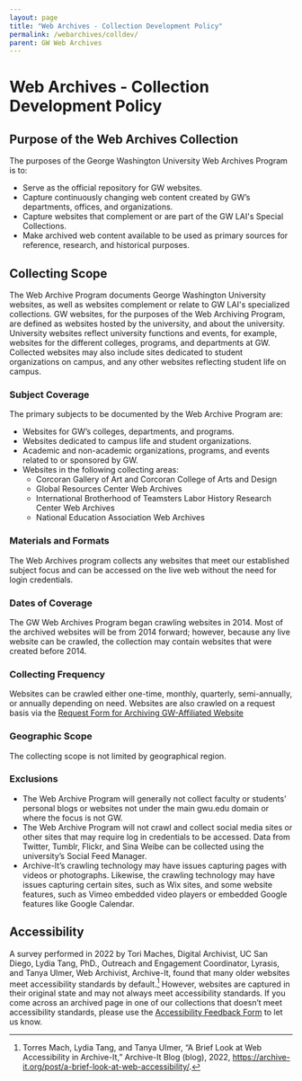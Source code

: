 ```yaml
---
layout: page
title: "Web Archives - Collection Development Policy"
permalink: /webarchives/colldev/
parent: GW Web Archives
---
```

# Web Archives - Collection Development Policy

## Purpose of the Web Archives Collection
The purposes of the George Washington University Web Archives Program is to:
- Serve as the official repository for GW websites. 
- Capture continuously changing web content created by GW’s departments, offices, and organizations. 
- Capture websites that complement or are part of the GW LAI's Special Collections. 
- Make archived web content available to be used as primary sources for reference, research, and historical purposes.


## Collecting Scope

The Web Archive Program documents George Washington University websites, as well as websites complement or relate to GW LAI's specialized collections. GW websites, for the purposes of the Web Archiving Program, are defined as websites hosted by the university, and about the university. University websites reflect university functions and events, for example, websites for the different colleges, programs, and departments at GW. Collected websites may also include sites dedicated to student organizations on campus, and any other websites reflecting student life on campus. 

### Subject Coverage

The primary subjects to be documented by the Web Archive Program are:
- Websites for GW’s colleges, departments, and programs. 
- Websites dedicated to campus life and student organizations.
- Academic and non-academic organizations, programs, and events related to or sponsored by GW. 
- Websites in the following collecting areas: 
  - Corcoran Gallery of Art and Corcoran College of Arts and Design
  - Global Resources Center Web Archives
  - International Brotherhood of Teamsters Labor History Research Center Web Archives
  - National Education Association Web Archives 

### Materials and Formats
The Web Archives program collects any websites that meet our established subject focus and can be accessed on the live web without the need for login credentials.

### Dates of Coverage
The GW Web Archives Program began crawling websites in 2014. Most of the archived websites will be from 2014 forward; however, because any live website can be crawled, the collection may contain websites that were created before 2014.

### Collecting Frequency
Websites can be crawled either one-time, monthly, quarterly, semi-annually, or annually depending on need. Websites are also crawled on a request basis via the [Request Form for Archiving GW-Affiliated Website](https://library.gwu.edu/form/request-form-for-archiving-gw-af)

### Geographic Scope
The collecting scope is not limited by geographical region.

### Exclusions
- The Web Archive Program will generally not collect faculty or students’ personal blogs or websites not under the main gwu.edu domain or where the focus is not GW.  
- The Web Archive Program will not crawl and collect social media sites or other sites that may require log in credentials to be accessed. Data from Twitter, Tumblr, Flickr, and Sina Weibe can be collected using the university’s Social Feed Manager.   
- Archive-It’s crawling technology may have issues capturing pages with videos or photographs. Likewise, the crawling technology may have issues capturing certain sites, such as Wix sites, and some website features, such as Vimeo embedded video players or embedded Google features like Google Calendar.  

## Accessibility
A survey performed in 2022 by Tori Maches, Digital Archivist, UC San Diego, Lydia Tang, PhD., Outreach and Engagement Coordinator, Lyrasis, and Tanya Ulmer, Web Archivist, Archive-It, found that many older websites meet accessibility standards by default.[^1] However, websites are captured in their original state and may not always meet accessibility standards. If you come across an archived page in one of our collections that doesn’t meet accessibility standards, please use the [Accessibility Feedback Form](https://accessibility.gwu.edu/accessibility-feedback-form) to let us know. 

[^1]: Torres Mach, Lydia Tang, and Tanya Ulmer, “A Brief Look at Web Accessibility in Archive-It,” Archive-It Blog (blog), 2022, https://archive-it.org/post/a-brief-look-at-web-accessibility/.